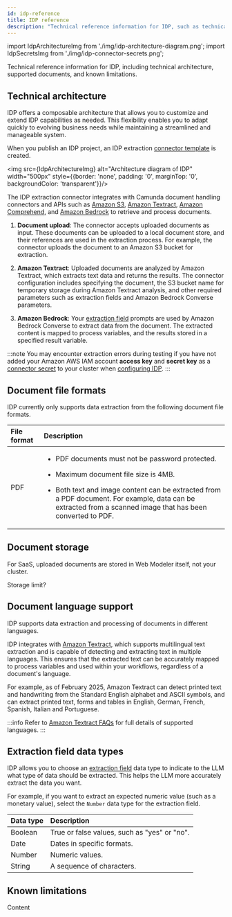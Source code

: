 ```yaml
---
id: idp-reference
title: IDP reference
description: "Technical reference information for IDP, such as technical architecture, supported document file formats, and document storage."
---
```


import IdpArchitectureImg from './img/idp-architecture-diagram.png';
import IdpSecretsImg from './img/idp-connector-secrets.png';

Technical reference information for IDP, including technical architecture, supported documents, and known limitations.

## Technical architecture

IDP offers a composable architecture that allows you to customize and extend IDP capabilities as needed. This flexibility enables you to adapt quickly to evolving business needs while maintaining a streamlined and manageable system.

When you publish an IDP project, an IDP extraction [connector template](/components/connectors/manage-connector-templates.md) is created.

<img src={IdpArchitectureImg} alt="Architecture diagram of IDP" width="500px" style={{border: 'none', padding: '0', marginTop: '0', backgroundColor: 'transparent'}}/>

The IDP extraction connector integrates with Camunda document handling connectors and APIs such as [Amazon S3](/components/connectors/out-of-the-box-connectors/amazon-s3.md), [Amazon Textract](/components/connectors/out-of-the-box-connectors/amazon-textract.md), [Amazon Comprehend](/components/connectors/out-of-the-box-connectors/amazon-comprehend.md), and [Amazon Bedrock](/components/connectors/out-of-the-box-connectors/amazon-bedrock.md) to retrieve and process documents.

1. **Document upload**: The connector accepts uploaded documents as input. These documents can be uploaded to a local document store, and their references are used in the extraction process. For example, the connector uploads the document to an Amazon S3 bucket for extraction.

1. **Amazon Textract**: Uploaded documents are analyzed by Amazon Textract, which extracts text data and returns the results. The connector configuration includes specifying the document, the S3 bucket name for temporary storage during Amazon Textract analysis, and other required parameters such as extraction fields and Amazon Bedrock Converse parameters.

1. **Amazon Bedrock**: Your [extraction field](idp-key-concepts.md#extraction-fields) prompts are used by Amazon Bedrock Converse to extract data from the document. The extracted content is mapped to process variables, and the results stored in a specified result variable.

:::note
You may encounter extraction errors during testing if you have not added your Amazon AWS IAM account **access key** and **secret key** as a [connector secret](/components/console/manage-clusters/manage-secrets.md) to your cluster when [configuring IDP](../intelligent-document-processing.md#configure-idp).
:::

## Document file formats

IDP currently only supports data extraction from the following document file formats.

| File format | Description                                                                                                                                                                                                                                                                                       |
| :---------- | :------------------------------------------------------------------------------------------------------------------------------------------------------------------------------------------------------------------------------------------------------------------------------------------------ |
| <p>PDF</p>  | <p><ul><li>PDF documents must not be password protected.</li><li><p>Maximum document file size is 4MB.</p></li><li><p>Both text and image content can be extracted from a PDF document. For example, data can be extracted from a scanned image that has been converted to PDF.</p></li></ul></p> |

## Document storage

For SaaS, uploaded documents are stored in Web Modeler itself, not your cluster.

Storage limit?

## Document language support

IDP supports data extraction and processing of documents in different languages.

IDP integrates with [Amazon Textract](/components/connectors/out-of-the-box-connectors/amazon-textract.md), which supports multilingual text extraction and is capable of detecting and extracting text in multiple languages. This ensures that the extracted text can be accurately mapped to process variables and used within your workflows, regardless of a document's language.

For example, as of February 2025, Amazon Textract can detect printed text and handwriting from the Standard English alphabet and ASCII symbols, and can extract printed text, forms and tables in English, German, French, Spanish, Italian and Portuguese.

:::info
Refer to [Amazon Textract FAQs](https://aws.amazon.com/textract/faqs/) for full details of supported languages.
:::

## Extraction field data types

IDP allows you to choose an [extraction field](idp-key-concepts.md#extraction-fields) data type to indicate to the LLM what type of data should be extracted. This helps the LLM more accurately extract the data you want.

For example, if you want to extract an expected numeric value (such as a monetary value), select the `Number` data type for the extraction field.

| Data type | Description                                  |
| :-------- | :------------------------------------------- |
| Boolean   | True or false values, such as "yes" or "no". |
| Date      | Dates in specific formats.                   |
| Number    | Numeric values.                              |
| String    | A sequence of characters.                    |

## Known limitations

Content
